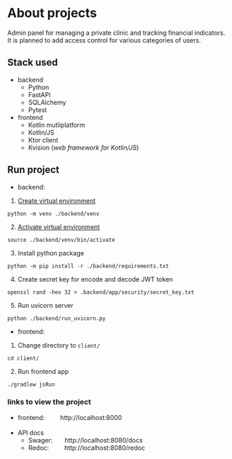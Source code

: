# About projects
Admin panel for managing a private clinic and tracking financial indicators. It is planned to add access control for various categories of users.


## Stack used
- backend
  + Python
  + FastAPI
  + SQLAlchemy
  + Pytest
- frontend
    + Kotlin mutliplatform
    + Kotlin/JS 
    + Ktor client
    + Kvision (*web framework for Kotlin/JS*)


## Run project
- backend:
1. [Create virtual environment](https://docs.python.org/3/library/venv.html#creating-virtual-environments)
```
python -m venv ./backend/venv
```
2. [Activate virtual environment](https://docs.python.org/3/library/venv.html#how-venvs-work)
  ```
  source ./backend/venv/bin/activate
```
3. Install python package
```
python -m pip install -r ./backend/requirements.txt
```
4. Create secret key for encode and decode JWT token
```
openssl rand -hex 32 > .backend/app/security/secret_key.txt
```
5. Run uvicorn server
```
python ./backend/run_uvicorn.py
```
- frontend:
1. Change directory to `client/`
```
cd client/
```
2. Run frontend app 
  ```
  ./gradlew jsRun
```


### links to view the project
+ frontend: &nbsp; &nbsp; &nbsp; &nbsp; http://localhost:8000
  <br/> </br>
+ API docs
  - Swager: &nbsp; &nbsp; &nbsp; http://localhost:8080/docs
  - Redoc: &nbsp; &nbsp; &nbsp; &nbsp; http://localhost:8080/redoc
